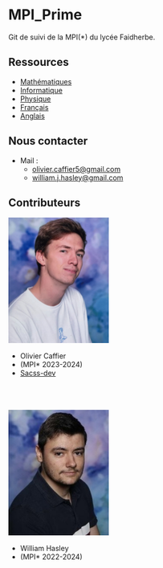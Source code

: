 # MPI_Prime
Git de suivi de la MPI(*) du lycée Faidherbe.


## Ressources

* [Mathématiques](/maths/readme_maths.md)
* [Informatique](/info/readme_info.md)
* [Physique](/physique/readme_physique.md)
* [Français](/français/readme_français.md)
* [Anglais](/anglais/readme_anglais.md)

## Nous contacter
* Mail :
  * olivier.caffier5@gmail.com
  * william.j.hasley@gmail.com
  
## Contributeurs

<img src="/misc/images/image_cv_olivier.jpg" alt="Olivier Caffier (MPI* 2023-2025)" width="200"/> 

* Olivier Caffier  <br /> 
* (MPI* 2023-2024)  <br /> 
* [Sacss-dev](https://github.com/Sacss-dev)

<br /> 
<br /> 
<br /> 
<img src="/misc/images/image_cv_william.jpg" alt="William Hasley (MPI* 2022-2024)" width="200"/> 

* William Hasley  <br /> 
* (MPI* 2022-2024)
